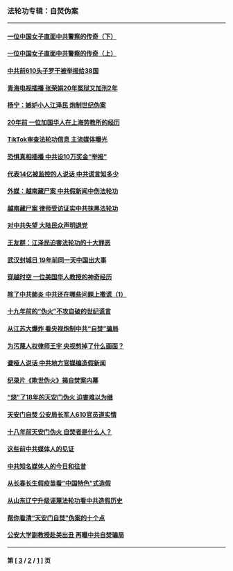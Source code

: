 ### 法轮功专辑：自焚伪案
---
#### [一位中国女子直面中共警察的传奇（下）](../../pages/nf5562/n12989706.md?07040430) 
#### [一位中国女子直面中共警察的传奇（上）](../../pages/nf5562/n12985072.md?07040430) 
#### [中共前610头子罗干被举报给38国](../../pages/nf5562/n12975419.md?07040430) 
#### [青海电视插播 张荣娟20年冤狱又加刑2年](../../pages/nf5562/n12738166.md?07040430) 
#### [杨宁：嫉妒小人江泽民 炮制世纪伪案](../../pages/nf5562/n12724108.md?07040430) 
#### [20年前 一位加国华人在上海劳教所的经历](../../pages/nf5562/n12707932.md?07040430) 
#### [TikTok审查法轮功信息 主流媒体曝光](../../pages/nf5562/n12362336.md?07040430) 
#### [恐惧真相插播 中共设10万奖金“举报”](../../pages/nf5562/n12306396.md?07040430) 
#### [代表14亿被监控的人说话 中共谎言知多少](../../pages/nf5562/n12297484.md?07040430) 
#### [外媒：越南藏尸案 中共假新闻中伤法轮功](../../pages/nf5562/n12264411.md?07040430) 
#### [越南藏尸案 律师受访证实中共抹黑法轮功](../../pages/nf5562/n12261878.md?07040430) 
#### [对中共失望 大陆民众声明退党](../../pages/nf5562/n12187315.md?07040430) 
#### [王友群：江泽民迫害法轮功的十大罪恶](../../pages/nf5562/n12169074.md?07040430) 
#### [武汉封城日 19年前同一天中国出大事](../../pages/nf5562/n12150901.md?07040430) 
#### [穿越时空  一位美国华人教授的神奇经历](../../pages/nf5562/n12097460.md?07040430) 
#### [除了中共肺炎 中共还在哪些问题上撒谎（1）](../../pages/nf5562/n11955770.md?07040430) 
#### [十九年前的“伪火”不攻自破的世纪谎言](../../pages/nf5562/n11813238.md?07040430) 
#### [从江苏大爆炸 看央视炮制中共“自焚”骗局](../../pages/nf5562/n11140275.md?07040430) 
#### [为污蔑人权律师王宇 央视剪掉了什么画面？](../../pages/nf5562/n11130142.md?07040430) 
#### [聋哑人说话 中共地方官媒编造假新闻](../../pages/nf5562/n11006067.md?07040430) 
#### [纪录片《欺世伪火》揭自焚案内幕](../../pages/nf5562/n11002664.md?07040430) 
#### [“烧”了18年的天安门伪火 迫害难以为继](../../pages/nf5562/n10996660.md?07040430) 
#### [天安门自焚 公安局长军人610官员道实情](../../pages/nf5562/n10997098.md?07040430) 
#### [十八年前天安门伪火 自焚者是什么人？](../../pages/nf5562/n10996556.md?07040430) 
#### [这些前中共媒体人的见证](../../pages/nf5562/n10845276.md?07040430) 
#### [中共知名媒体人的今日和往昔](../../pages/nf5562/n10843569.md?07040430) 
#### [从长春长生假疫苗看“中国特色”式造假](../../pages/nf5562/n10684053.md?07040430) 
#### [从山东辽宁升级诬蔑法轮功看中共造假历史](../../pages/nf5562/n10668272.md?07040430) 
#### [帮你看清“天安门自焚”伪案的十个点](../../pages/nf5562/n10554707.md?07040430) 
#### [公安大学副教授赴美出丑 再曝中共自焚骗局](../../pages/nf5562/n10558434.md?07040430) 

---
#### 第 [ [3](./3.md?07040430) / [2](./2.md?07040430) / [1](./1.md?07040430) ] 页
